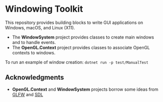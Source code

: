 # Windowing Toolkit

This repository provides building blocks to write GUI applications on Windows, macOS, and Linux (X11).
* The **WindowSystem** project provides classes to create main windows and to handle events.
* The **OpenGL.Context** project provides classes to associate OpenGL contexts to windows.

To run an example of window creation:
`dotnet run -p test/ManualTest`

## Acknowledgments

* **OpenGL.Context** and **WindowSystem** projects borrow some ideas from [GLFW](https://github.com/glfw/glfw) and [SDL](https://www.libsdl.org/)

